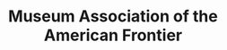 ---
layout: repo
title: "Museum Association of the American Frontier"
id: 11286
permalink: repos/11286/
---